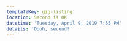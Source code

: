 ```yaml
---
templateKey: gig-listing
location: Second is OK
datetime: 'Tuesday, April 9, 2019 7:55 PM'
details: 'Oooh, second!'
---
```


